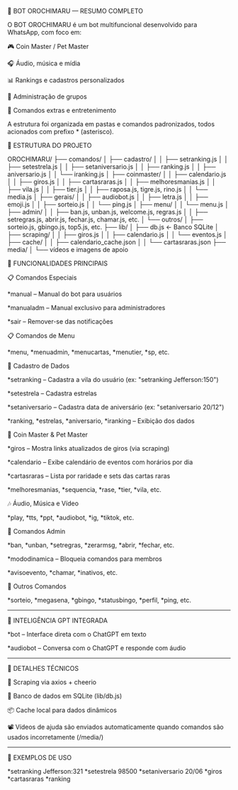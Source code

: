 🤖 BOT OROCHIMARU — RESUMO COMPLETO

O BOT OROCHIMARU é um bot multifuncional desenvolvido para WhatsApp, com foco em:

🎮 Coin Master / Pet Master

🎧 Áudio, música e mídia

📊 Rankings e cadastros personalizados

👮 Administração de grupos

🔄 Comandos extras e entretenimento


A estrutura foi organizada em pastas e comandos padronizados, todos acionados com prefixo * (asterisco).

📁 ESTRUTURA DO PROJETO

OROCHIMARU/
├── comandos/
│   ├── cadastro/
│   │   ├── setranking.js
│   │   ├── setestrela.js
│   │   ├── setaniversario.js
│   │   ├── ranking.js
│   │   ├── aniversario.js
│   │   └── iranking.js
│   ├── coinmaster/
│   │   ├── calendario.js
│   │   ├── giros.js
│   │   ├── cartasraras.js
│   │   ├── melhoresmanias.js
│   │   ├── vila.js
│   │   ├── tier.js
│   │   ├── raposa.js, tigre.js, rino.js
│   │   └── media.js
│   ├── gerais/
│   │   ├── audiobot.js
│   │   ├── letra.js
│   │   ├── emoji.js
│   │   ├── sorteio.js
│   │   └── ping.js
│   ├── menu/
│   │   └── menu.js
│   ├── admin/
│   │   ├── ban.js, unban.js, welcome.js, regras.js
│   │   ├── setregras.js, abrir.js, fechar.js, chamar.js, etc.
│   └── outros/
│       ├── sorteio.js, gbingo.js, top5.js, etc.
├── lib/
│   ├── db.js                 ← Banco SQLite
│   ├── scraping/
│   │   ├── giros.js
│   │   ├── calendario.js
│   │   └── eventos.js
│   ├── cache/
│   │   ├── calendario_cache.json
│   │   └── cartasraras.json
├── media/
│   └── vídeos e imagens de apoio



🧩 FUNCIONALIDADES PRINCIPAIS

📋 Comandos Especiais

*manual – Manual do bot para usuários

*manualadm – Manual exclusivo para administradores

*sair – Remover-se das notificações


📋 Comandos de Menu

*menu, *menuadmin, *menucartas, *menutier, *sp, etc.


📝 Cadastro de Dados

*setranking – Cadastra a vila do usuário (ex: "setranking Jefferson:150")

*setestrela – Cadastra estrelas

*setaniversario – Cadastra data de aniversário (ex: "setaniversario 20/12")

*ranking, *estrelas, *aniversario, *iranking – Exibição dos dados


🐷 Coin Master & Pet Master

*giros – Mostra links atualizados de giros (via scraping)

*calendario – Exibe calendário de eventos com horários por dia

*cartasraras – Lista por raridade e sets das cartas raras

*melhoresmanias, *sequencia, *rase, *tier, *vila, etc.


🎶 Áudio, Música e Vídeo

*play, *tts, *ppt, *audiobot, *ig, *tiktok, etc.


👮 Comandos Admin

*ban, *unban, *setregras, *zerarmsg, *abrir, *fechar, etc.

*mododinamica – Bloqueia comandos para membros

*avisoevento, *chamar, *inativos, etc.


🔄 Outros Comandos

*sorteio, *megasena, *gbingo, *statusbingo, *perfil, *ping, etc.



---

🧠 INTELIGÊNCIA GPT INTEGRADA

*bot – Interface direta com o ChatGPT em texto

*audiobot – Conversa com o ChatGPT e responde com áudio



---

🧩 DETALHES TÉCNICOS

🧠 Scraping via axios + cheerio

🧮 Banco de dados em SQLite (lib/db.js)

📦 Cache local para dados dinâmicos

📽️ Vídeos de ajuda são enviados automaticamente quando comandos são usados incorretamente (/media/)



---

🚀 EXEMPLOS DE USO

*setranking Jefferson:321
*setestrela 98500
*setaniversario 20/06
*giros
*cartasraras
*ranking

